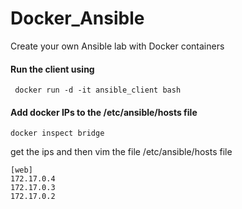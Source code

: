 # Docker_Ansible
Create your own Ansible lab with Docker containers

#### Run the client using 
```
 docker run -d -it ansible_client bash
```
#### Add docker IPs to the /etc/ansible/hosts file
```
docker inspect bridge
```
get the ips and then vim the file /etc/ansible/hosts file

```
[web]
172.17.0.4
172.17.0.3
172.17.0.2
```

